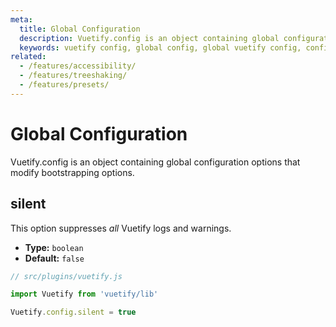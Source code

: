 ```yaml
---
meta:
  title: Global Configuration
  description: Vuetify.config is an object containing global configuration options that modify the bootstrapping of your project.
  keywords: vuetify config, global config, global vuetify config, configure vuetify options
related:
  - /features/accessibility/
  - /features/treeshaking/
  - /features/presets/
---
```


# Global Configuration

Vuetify.config is an object containing global configuration options that modify bootstrapping options.

<entry-ad />

## silent

This option suppresses *all* Vuetify logs and warnings.

* **Type:** `boolean`
* **Default:** `false`

```js
// src/plugins/vuetify.js

import Vuetify from 'vuetify/lib'

Vuetify.config.silent = true
```

<backmatter />
